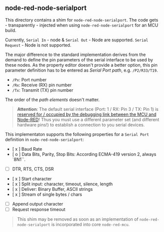 ## node-red-node-serialport

This directory contains a shim for `node-red-node-serialport`.
The code gets - transparently - injected when using `node-red-node-serialport` for an MCU build.

Currently, `Serial In` - node & `Serial Out` - Node are supported.
`Serial Request` - Node is not supported.

The major difference to the standard implementation derives from the demand to define the pin parameters of the serial interface to be used by these nodes.
As the property editor doesn't provide a better option, this pin parameter definition has to be entered as _Serial Port path_, e.g. `/P2/R33/T19`.

* `/Px`: Port number
* `/Rx`: Receive (RX) pin number
* `/Tx`: Transmit (TX) pin number

The order of the _path elements_ doesn't matter.

> **Attention**: The default serial interface (Port: 1 / RX: Pin 3 / TX: Pin 1) is [reserved for / occupied by the debugging link between the MCU and Node-RED](https://github.com/Moddable-OpenSource/moddable/issues/1226#issuecomment-1823361637)! Thus you must use a different parameter set (and different hardware pins!) to establish a connection to you serial devices.

This implementaton supports the following properties for a `Serial Port` definition in `node-red-node-serialport`:

- [ x ] Baud Rate
- [ o ] Data Bits, Parity, Stop Bits: According ECMA-419 version 2, always `8N1``. 
- [ ] DTR, RTS, CTS, DSR
- [ x ] Start character
- [ x ] Split input: character, timeout, silence, length
- [ x ] Deliver: Binary Buffer, ASCII strings
- [ x ] Stream of single bytes / chars 
- [ ] Append output character
- [ ] Request response timeout

> This shim may be removed as soon as an implementation of `node-red-node-serialport` is incorporated into core `node-red-mcu`.


